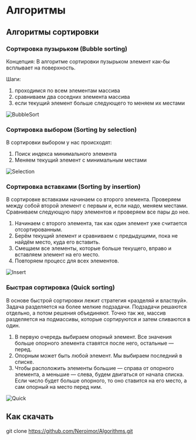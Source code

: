 # Алгоритмы

## Алгоритмы сортировки

### Сортировка пузырьком (Bubble sorting)

Концепция: В алгоритме сортировки пузырьком элемент как-бы всплывает на поверхность.

Шаги:
1) проходимся по всем элементам массива
2) сравниваем два соседних элемента массива
3) если текущий элемент больше следующего то меняем их местами

![BubbleSort](https://github.com/user-attachments/assets/b69bbc0e-a1a0-4423-ad72-c39896c630d5)


### Сортировка выбором (Sorting by selection)

В сортировки выбором у нас происходят:
1) Поиск индекса минимального элемента
2) Меняем текущий элемент с минимальным местами


![Selection](https://github.com/user-attachments/assets/e8bfe643-193c-4175-ad0c-eda6037548ef)


### Сортировка вставками (Sorting by insertion)

В сортировке вставками начинаем со второго элемента. Проверяем между собой второй элемент с первым и, если надо, меняем местами. Сравниваем следующую пару элементов и проверяем все пары до нее.

1) Начинаем с второго элемента, так как один элемент уже считается отсортированным. 
2) Берём текущий элемент и сравниваем с предыдущими, пока не найдём место, куда его вставить.
3) Смещаем все элементы, которые больше текущего, вправо и вставляем элемент на его место.
4) Повторяем процесс для всех элементов.

![Insert](https://github.com/user-attachments/assets/5fbab5ee-1094-4080-b30e-129b007e66be)

### Быстрая сортировка (Quick sorting)
В основе быстрой сортировки лежит стратегия «разделяй и властвуй». Задача разделяется на более мелкие подзадачи. Подзадачи решаются отдельно, а потом решения объединяют. Точно так же, массив разделяется на подмассивы, которые сортируются и затем сливаются в один.

1) В первую очередь выбираем опорный элемент. Все значения больше опорного элемента ставятся после него, остальные — перед.
2) Опорным может быть любой элемент. Мы выбираем последний в списке.
3) Чтобы расположить элементы большие — справа от опорного элемента, а меньшие — слева, будем двигаться от начала списка. Если число будет больше опорного, то оно ставится на его место, а сам опорный на место перед ним.

![Quick](https://github.com/user-attachments/assets/6d1d9623-28bb-450b-a14e-d4c14c6ed7f2)

## Как скачать

git clone https://github.com/Neroimor/Algorithms.git
